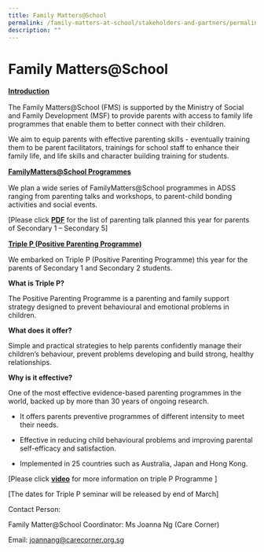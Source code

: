 ```yaml
---
title: Family Matters@School
permalink: /family-matters-at-school/stakeholders-and-partners/permalink/
description: ""
---
```

Family Matters@School
=====================

<p style="line-height: 19.6px;"><b><u>Introduction</u></b></p> 
  
The Family Matters@School (FMS) is supported by the Ministry of Social and Family Development (MSF) to provide parents with access to family life programmes that enable them to better connect with their children.

We aim to equip parents with effective parenting skills - eventually training them to be parent facilitators, trainings for school staff to enhance their family life, and life skills and character building training for students.

  
<p style="line-height: 19.6px;"><b><u>FamilyMatters@School Programmes</u></b></p>


We plan a wide series of FamilyMatters@School programmes in ADSS ranging from parenting talks and workshops, to parent-child bonding activities and social events. 

\[Please click **[PDF]()** for the list of parenting talk planned this year for parents of Secondary 1 – Secondary 5\]

  
<p style="line-height: 19.6px;"><b><u>Triple P (Positive Parenting Programme)</u></b></p>

We embarked on Triple P (Positive Parenting Programme) this year for the parents of Secondary 1 and Secondary 2 students.

**What is Triple P?**

The Positive Parenting Programme is a parenting and family support strategy designed to prevent behavioural and emotional problems in children.

  

**What does it offer?**

Simple and practical strategies to help parents confidently manage their children’s behaviour, prevent problems developing and build strong, healthy relationships.

  

**Why is it effective?**

One of the most effective evidence-based parenting programmes in the world, backed up by more than 30 years of ongoing research.

*   It offers parents preventive programmes of different intensity to meet their needs.
    
*   Effective in reducing child behavioural problems and improving parental self-efficacy and satisfaction.
    
*   Implemented in 25 countries such as Australia, Japan and Hong Kong.
    

\[Please click **[video](http://youtu.be/Fo8XE2yQStg)** for more information on triple P Programme \]

\[The dates for Triple P seminar will be released by end of March\]

  

Contact Person:

Family Matter@School Coordinator: Ms Joanna Ng (Care Corner)

Email: [joannang@carecorner.org.sg](mailto:joannang@carecorner.org.sg)